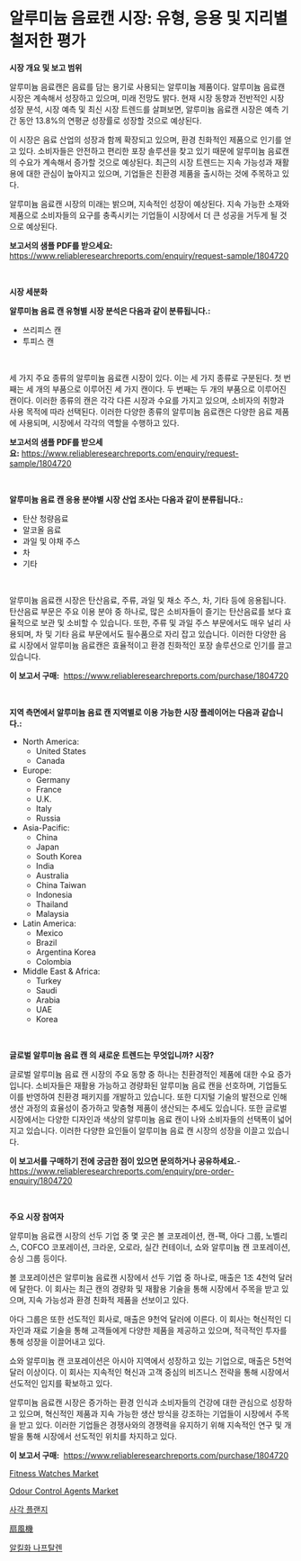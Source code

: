 <p><h1>알루미늄 음료캔 시장: 유형, 응용 및 지리별 철저한 평가</h1></p><p><strong>시장 개요 및 보고 범위</strong></p>
<p><p>알루미늄 음료캔은 음료를 담는 용기로 사용되는 알루미늄 제품이다. 알루미늄 음료캔 시장은 계속해서 성장하고 있으며, 미래 전망도 밝다. 현재 시장 동향과 전반적인 시장 성장 분석, 시장 예측 및 최신 시장 트렌드를 살펴보면, 알루미늄 음료캔 시장은 예측 기간 동안 13.8%의 연평균 성장률로 성장할 것으로 예상된다.</p><p>이 시장은 음료 산업의 성장과 함께 확장되고 있으며, 환경 친화적인 제품으로 인기를 얻고 있다. 소비자들은 안전하고 편리한 포장 솔루션을 찾고 있기 때문에 알루미늄 음료캔의 수요가 계속해서 증가할 것으로 예상된다. 최근의 시장 트렌드는 지속 가능성과 재활용에 대한 관심이 높아지고 있으며, 기업들은 친환경 제품을 출시하는 것에 주목하고 있다.</p><p>알루미늄 음료캔 시장의 미래는 밝으며, 지속적인 성장이 예상된다. 지속 가능한 소재와 제품으로 소비자들의 요구를 충족시키는 기업들이 시장에서 더 큰 성공을 거두게 될 것으로 예상된다.</p></p>
<p><strong>보고서의 샘플 PDF를 받으세요:</strong> <a href="https://www.reliableresearchreports.com/enquiry/request-sample/1804720">https://www.reliableresearchreports.com/enquiry/request-sample/1804720</a></p>
<p>&nbsp;</p>
<p><strong>시장 세분화</strong></p>
<p><strong>알루미늄 음료 캔 유형별 시장 분석은 다음과 같이 분류됩니다.:</strong></p>
<p><ul><li>쓰리피스 캔</li><li>투피스 캔</li></ul></p>
<p>&nbsp;</p>
<p><p>세 가지 주요 종류의 알루미늄 음료캔 시장이 있다. 이는 세 가지 종류로 구분된다. 첫 번째는 세 개의 부품으로 이루어진 세 가지 캔이다. 두 번째는 두 개의 부품으로 이루어진 캔이다. 이러한 종류의 캔은 각각 다른 시장과 수요를 가지고 있으며, 소비자의 취향과 사용 목적에 따라 선택된다. 이러한 다양한 종류의 알루미늄 음료캔은 다양한 음료 제품에 사용되며, 시장에서 각각의 역할을 수행하고 있다.</p></p>
<p><strong>보고서의 샘플 PDF를 받으세요:</strong>&nbsp;<a href="https://www.reliableresearchreports.com/enquiry/request-sample/1804720">https://www.reliableresearchreports.com/enquiry/request-sample/1804720</a></p>
<p>&nbsp;</p>
<p><strong> 알루미늄 음료 캔 응용 분야별 시장 산업 조사는 다음과 같이 분류됩니다.:</strong></p>
<p><ul><li>탄산 청량음료</li><li>알코올 음료</li><li>과일 및 야채 주스</li><li>차</li><li>기타</li></ul></p>
<p>&nbsp;</p>
<p><p>알루미늄 음료캔 시장은 탄산음료, 주류, 과일 및 채소 주스, 차, 기타 등에 응용됩니다. 탄산음료 부문은 주요 이용 분야 중 하나로, 많은 소비자들이 즐기는 탄산음료를 보다 효율적으로 보관 및 소비할 수 있습니다. 또한, 주류 및 과일 주스 부문에서도 매우 널리 사용되며, 차 및 기타 음료 부문에서도 필수품으로 자리 잡고 있습니다. 이러한 다양한 음료 시장에서 알루미늄 음료캔은 효율적이고 환경 친화적인 포장 솔루션으로 인기를 끌고 있습니다.</p></p>
<p><strong>이 보고서 구매:</strong>&nbsp; <a href="https://www.reliableresearchreports.com/purchase/1804720">https://www.reliableresearchreports.com/purchase/1804720</a></p>
<p>&nbsp;</p>
<p><strong>지역 측면에서 알루미늄 음료 캔 지역별로 이용 가능한 시장 플레이어는 다음과 같습니다.:</strong></p>
<p><ul>
    <li>
        North America:
        <ul>
            <li>United States</li>
            <li>Canada</li>
        </ul>
    </li>
    <li>
        Europe:
        <ul>
            <li>Germany</li>
            <li>France</li>
            <li>U.K.</li>
            <li>Italy</li>
            <li>Russia</li>
        </ul>
    </li>
    <li>
        Asia-Pacific:
        <ul>
            <li>China</li>
            <li>Japan</li>
            <li>South Korea</li>
            <li>India</li>
            <li>Australia</li>
            <li>China Taiwan</li>
            <li>Indonesia</li>
            <li>Thailand</li>
            <li>Malaysia</li>
        </ul>
    </li>
    <li>
        Latin America:
        <ul>
            <li>Mexico</li>
            <li>Brazil</li>
            <li>Argentina Korea</li>
            <li>Colombia</li>
        </ul>
    </li>
    <li>
        Middle East & Africa:
        <ul>
            <li>Turkey</li>
            <li>Saudi</li>
            <li>Arabia</li>
            <li>UAE</li>
            <li>Korea</li>
        </ul>
    </li>
    </ul></p>
<p>&nbsp;</p>
<p><strong>글로벌 알루미늄 음료 캔 의 새로운 트렌드는 무엇입니까? 시장?</strong></p>
<p><p>글로벌 알루미늄 음료 캔 시장의 주요 동향 중 하나는 친환경적인 제품에 대한 수요 증가입니다. 소비자들은 재활용 가능하고 경량화된 알루미늄 음료 캔을 선호하며, 기업들도 이를 반영하여 친환경 패키지를 개발하고 있습니다. 또한 디지털 기술의 발전으로 인해 생산 과정의 효율성이 증가하고 맞춤형 제품이 생산되는 추세도 있습니다. 또한 글로벌 시장에서는 다양한 디자인과 색상의 알루미늄 음료 캔이 나와 소비자들의 선택폭이 넓어지고 있습니다. 이러한 다양한 요인들이 알루미늄 음료 캔 시장의 성장을 이끌고 있습니다.</p></p>
<p><strong>이 보고서를 구매하기 전에 궁금한 점이 있으면 문의하거나 공유하세요.</strong>- <a href="https://www.reliableresearchreports.com/enquiry/pre-order-enquiry/1804720">https://www.reliableresearchreports.com/enquiry/pre-order-enquiry/1804720</a></p>
<p>&nbsp;</p>
<p><strong>주요 시장 참여자</strong></p>
<p><p>알루미늄 음료캔 시장의 선두 기업 중 몇 곳은 볼 코포레이션, 캔-팩, 아다 그룹, 노벨리스, COFCO 코포레이션, 크라운, 오로라, 실간 컨테이너, 쇼와 알루미늄 캔 코포레이션, 승싱 그룹 등이다.</p><p>볼 코포레이션은 알루미늄 음료캔 시장에서 선두 기업 중 하나로, 매출은 1조 4천억 달러에 달한다. 이 회사는 최근 캔의 경량화 및 재활용 기술을 통해 시장에서 주목을 받고 있으며, 지속 가능성과 환경 친화적 제품을 선보이고 있다.</p><p>아다 그룹은 또한 선도적인 회사로, 매출은 9천억 달러에 이른다. 이 회사는 혁신적인 디자인과 재료 기술을 통해 고객들에게 다양한 제품을 제공하고 있으며, 적극적인 투자를 통해 성장을 이끌어내고 있다.</p><p>쇼와 알루미늄 캔 코포레이션은 아시아 지역에서 성장하고 있는 기업으로, 매출은 5천억 달러 이상이다. 이 회사는 지속적인 혁신과 고객 중심의 비즈니스 전략을 통해 시장에서 선도적인 입지를 확보하고 있다.</p><p>알루미늄 음료캔 시장은 증가하는 환경 인식과 소비자들의 건강에 대한 관심으로 성장하고 있으며, 혁신적인 제품과 지속 가능한 생산 방식을 강조하는 기업들이 시장에서 주목을 받고 있다. 이러한 기업들은 경쟁사와의 경쟁력을 유지하기 위해 지속적인 연구 및 개발을 통해 시장에서 선도적인 위치를 차지하고 있다.</p></p>
<p><strong>이 보고서 구매:</strong>&nbsp;&nbsp;<a href="https://www.reliableresearchreports.com/purchase/1804720">https://www.reliableresearchreports.com/purchase/1804720</a></p>
<p><p><a href="https://github.com/RichRobinson5/Market-Research-Report-List-4/blob/main/fitness-watches-market.md">Fitness Watches Market</a></p><p><a href="https://issuu.com/reportprime-2/docs/odour-control-agents-market-size-2030.pptx">Odour Control Agents Market</a></p><p><a href="https://medium.com/@joshuapierce88/%EC%8A%A4%ED%80%98%EC%96%B4-%ED%94%8C%EB%9E%9C%EC%A7%80-%EC%8B%9C%EC%9E%A5-%EA%B7%9C%EB%AA%A8%EB%8A%94-%EA%B8%80%EB%A1%9C%EB%B2%8C-%EC%82%B0%EC%97%85%EC%97%90%EC%84%9C-%EA%B0%80%EC%9E%A5-%EC%A2%8B%EC%9D%80-%EB%A7%88%EC%BC%80%ED%8C%85-%EC%B1%84%EB%84%90%EC%9D%84-%EB%93%9C%EB%9F%AC%EB%83%85%EB%8B%88%EB%8B%A4-de19af378fbd">사각 플랜지</a></p><p><a href="https://medium.com/@novastamm2023/%E3%83%95%E3%82%A1%E3%83%B3%E5%B8%82%E5%A0%B4-2031%E5%B9%B4%E3%81%BE%E3%81%A7%E3%81%AE%E6%88%90%E5%8A%9F%E3%81%99%E3%82%8B%E3%83%93%E3%82%B8%E3%83%8D%E3%82%B9%E6%88%A6%E7%95%A5%E3%81%AE%E4%BA%88%E6%B8%AC%E3%81%AE%E9%8D%B5-2db4cff7b662">扇風機</a></p><p><a href="https://github.com/vs2869dizt0/Market-Research-Report-List-1/blob/main/98939883324.md">알킬화 나프탈렌</a></p></p>
